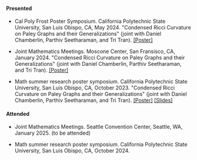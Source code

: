 

#### Presented
- Cal Poly Frost Poster Symposium. California Polytechnic State University, San Luis Obispo, CA, May 2024. "Condensed Ricci Curvature on Paley Graphs and their Generalizations" (joint with Daniel Chamberlin, Parthiv Seetharaman, and Tri Tran). <a href="static/assets/files/condensed_ricci_curvature_poster.pdf" download>[Poster]</a>

- Joint Mathematics Meetings. Moscone Center, San Fransisco, CA, January 2024. "Condensed Ricci Curvature on Paley Graphs and their Generalizations" (joint with Daniel Chamberlin, Parthiv Seetharaman, and Tri Tran). <a href="static/assets/files/condensed_ricci_curvature_poster.pdf" download>[Poster]</a>

- Math summer research poster symposium. California Polytechnic State University, San Luis Obispo, CA, October 2023. "Condensed Ricci Curvature on Paley Graphs and their Generalizations" (joint with Daniel Chamberlin, Parthiv Seetharaman, and Tri Tran). <a href="static/assets/condensed_ricci_curvature_poster.pdf" download>[Poster]</a> <a href="static/assets/files/condensed_ricci_curvature_slides.pdf" download>[Slides]</a>


#### Attended
- Joint Mathematics Meetings. Seattle Convention Center, Seattle, WA, January 2025. (to be attended)

- Math summer research poster symposium. California Polytechnic State University, San Luis Obispo, CA, October 2024.